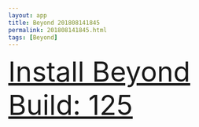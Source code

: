 ```yaml
---
layout: app
title: Beyond 201808141845
permalink: 201808141845.html
tags: [Beyond]
---
```

<div class="pure-g">
    <div class="pure-u-1-1" style="font-size: 4em">
        <a class="pure-button-primary" href="itms-services://?action=download-manifest&url=https%3A%2F%2Flitsungyisigono.github.io%2FTestScript%2Fmanifests%2F201808141845.plist"><i class="fa fa-download" aria-hidden="true"></i>Install Beyond Build: 125</a>
    </div>
</div>